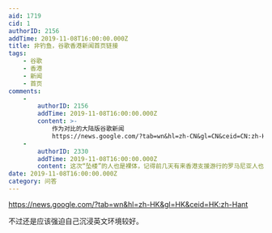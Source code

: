 ```yaml
---
aid: 1719
cid: 1
authorID: 2156
addTime: 2019-11-08T16:00:00.000Z
title: 非钓鱼，谷歌香港新闻首页链接
tags:
    - 谷歌
    - 香港
    - 新闻
    - 首页
comments:
    -
        authorID: 2156
        addTime: 2019-11-08T16:00:00.000Z
        content: >-
            作为对比的大陆版谷歌新闻
            https://news.google.com/?tab=wn&hl=zh-CN&gl=CN&ceid=CN:zh-Hans
    -
        authorID: 2330
        addTime: 2019-11-08T16:00:00.000Z
        content: 这次“坠楼”的人也是裸体，记得前几天有来香港支援游行的罗马尼亚人也是裸体坠楼身亡，这绝不正常。
date: 2019-11-08T16:00:00.000Z
category: 问答
---
```


https://news.google.com/?tab=wn&hl=zh-HK&gl=HK&ceid=HK:zh-Hant

不过还是应该强迫自己沉浸英文环境较好。
